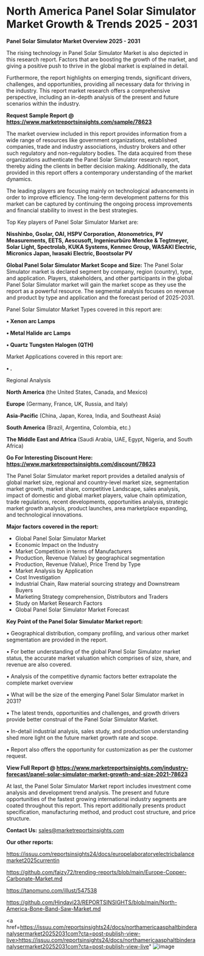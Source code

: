 # North America Panel Solar Simulator Market Growth & Trends 2025 - 2031

<Strong> Panel Solar Simulator Market Overview 2025 - 2031</strong>

The rising technology in Panel Solar Simulator Market is also depicted in this research report. Factors that are boosting the growth of the market, and giving a positive push to thrive in the global market is explained in detail.

Furthermore, the report highlights on emerging trends, significant drivers, challenges, and opportunities, providing all necessary data for thriving in the industry. This report market research offers a comprehensive perspective, including an in-depth analysis of the present and future scenarios within the industry.

<strong>Request Sample Report @ <a href=https://www.marketreportsinsights.com/sample/78623>https://www.marketreportsinsights.com/sample/78623</a></strong>

The market overview included in this report provides information from a wide range of resources like government organizations, established companies, trade and industry associations, industry brokers and other such regulatory and non-regulatory bodies. The data acquired from these organizations authenticate the Panel Solar Simulator research report, thereby aiding the clients in better decision making. Additionally, the data provided in this report offers a contemporary understanding of the market dynamics.

The leading players are focusing mainly on technological advancements in order to improve efficiency. The long-term development patterns for this market can be captured by continuing the ongoing process improvements and financial stability to invest in the best strategies.

Top Key players of Panel Solar Simulator Market are:

<strong>Nisshinbo, Gsolar, OAI, HSPV Corporation, Atonometrics, PV Measurements, EETS, Aescusoft, Ingenieurbüro Mencke & Tegtmeyer, Solar Light, Spectrolab, KUKA Systems, Kenmec Group, WASAKI Electric, Micronics Japan, Iwasaki Electric, Boostsolar PV</strong>

<strong><b>Global Panel Solar Simulator Market Scope and Size:</b></strong>
The Panel Solar Simulator market is declared segment by company, region (country), type, and application. Players, stakeholders, and other participants in the global Panel Solar Simulator market will gain the market scope as they use the report as a powerful resource. The segmental analysis focuses on revenue and product by type and application and the forecast period of 2025-2031.

Panel Solar Simulator Market Types covered in this report are:

<strong>• Xenon arc Lamps

• Metal Halide arc Lamps

• Quartz Tungsten Halogen (QTH)</strong>

Market Applications covered in this report are:

<strong>• .</strong> 

Regional Analysis

<strong>North America</strong> (the United States, Canada, and Mexico)

<strong>Europe</strong> (Germany, France, UK, Russia, and Italy)

<strong>Asia-Pacific</strong> (China, Japan, Korea, India, and Southeast Asia)

<strong>South America</strong> (Brazil, Argentina, Colombia, etc.)

<strong>The Middle East and Africa</strong> (Saudi Arabia, UAE, Egypt, Nigeria, and South Africa)

<strong>Go For Interesting Discount Here: <a href=https://www.marketreportsinsights.com/discount/78623>https://www.marketreportsinsights.com/discount/78623</a></strong>

The Panel Solar Simulator market report provides a detailed analysis of global market size, regional and country-level market size, segmentation market growth, market share, competitive Landscape, sales analysis, impact of domestic and global market players, value chain optimization, trade regulations, recent developments, opportunities analysis, strategic market growth analysis, product launches, area marketplace expanding, and technological innovations.

<strong><b>Major factors covered in the report:</b></strong>
<ul>
  <li>Global Panel Solar Simulator Market </li>
  <li>Economic Impact on the Industry</li>
  <li>Market Competition in terms of Manufacturers</li>
  <li>Production, Revenue (Value) by geographical segmentation</li>
  <li>Production, Revenue (Value), Price Trend by Type</li>
  <li>Market Analysis by Application</li>
  <li>Cost Investigation</li>
  <li>Industrial Chain, Raw material sourcing strategy and Downstream Buyers</li>
  <li>Marketing Strategy comprehension, Distributors and Traders</li>
  <li>Study on Market Research Factors</li>
  <li>Global Panel Solar Simulator Market Forecast</li>
</ul>

<strong><b>Key Point of the Panel Solar Simulator Market report:</b></strong>

• Geographical distribution, company profiling, and various other market segmentation are provided in the report.

• For better understanding of the global Panel Solar Simulator market status, the accurate market valuation which comprises of size, share, and revenue are also covered.

• Analysis of the competitive dynamic factors better extrapolate the complete market overview

• What will be the size of the emerging Panel Solar Simulator market in 2031?

• The latest trends, opportunities and challenges, and growth drivers provide better construal of the Panel Solar Simulator Market.

• In-detail industrial analysis, sales study, and production understanding shed more light on the future market growth rate and scope.

• Report also offers the opportunity for customization as per the customer request.

<strong><b>View Full Report @ <a href=https://www.marketreportsinsights.com/industry-forecast/panel-solar-simulator-market-growth-and-size-2021-78623>https://www.marketreportsinsights.com/industry-forecast/panel-solar-simulator-market-growth-and-size-2021-78623</a></b></strong>


At last, the Panel Solar Simulator Market report includes investment come analysis and development trend analysis. The present and future opportunities of the fastest growing international industry segments are coated throughout this report. This report additionally presents product specification, manufacturing method, and product cost structure, and price structure.

<strong>Contact Us:</strong>
sales@marketreportsinsights.com

<strong>Our other reports:</strong>

<a href=https://issuu.com/reportsinsights24/docs/europelaboratoryelectricbalancemarket2025currentin>https://issuu.com/reportsinsights24/docs/europelaboratoryelectricbalancemarket2025currentin</a>

<a href=https://github.com/faizy72/trending-reports/blob/main/Europe-Copper-Carbonate-Market.md>https://github.com/faizy72/trending-reports/blob/main/Europe-Copper-Carbonate-Market.md</a>

<a href=https://tanomuno.com/illust/547538>https://tanomuno.com/illust/547538</a>

<a href=https://github.com/Hindavi23/REPORTSINSIGHTS/blob/main/North-America-Bone-Band-Saw-Market.md>https://github.com/Hindavi23/REPORTSINSIGHTS/blob/main/North-America-Bone-Band-Saw-Market.md</a>

<a href=https://issuu.com/reportsinsights24/docs/northamericaasphaltbinderanalysermarket20252031com?cta=post-publish-view-live>https://issuu.com/reportsinsights24/docs/northamericaasphaltbinderanalysermarket20252031com?cta=post-publish-view-live</a>"
![image](https://github.com/user-attachments/assets/796a02aa-9595-4f43-a3b0-959448e6d317)
